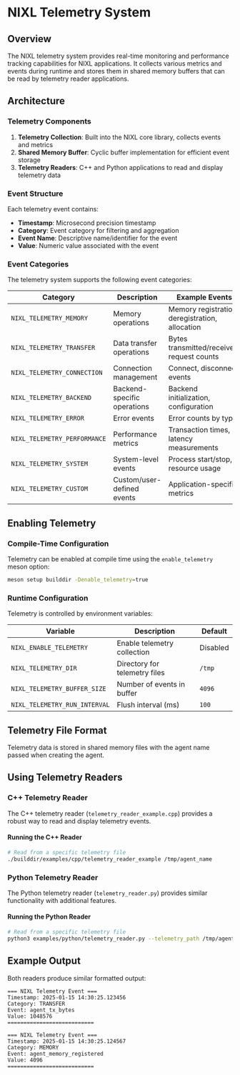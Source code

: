 # NIXL Telemetry System

## Overview

The NIXL telemetry system provides real-time monitoring and performance tracking capabilities for NIXL applications. It collects various metrics and events during runtime and stores them in shared memory buffers that can be read by telemetry reader applications.

## Architecture

### Telemetry Components

1. **Telemetry Collection**: Built into the NIXL core library, collects events and metrics
2. **Shared Memory Buffer**: Cyclic buffer implementation for efficient event storage
3. **Telemetry Readers**: C++ and Python applications to read and display telemetry data

### Event Structure

Each telemetry event contains:
- **Timestamp**: Microsecond precision timestamp
- **Category**: Event category for filtering and aggregation
- **Event Name**: Descriptive name/identifier for the event
- **Value**: Numeric value associated with the event

### Event Categories

The telemetry system supports the following event categories:

| Category | Description | Example Events |
|----------|-------------|----------------|
| `NIXL_TELEMETRY_MEMORY` | Memory operations | Memory registration, deregistration, allocation |
| `NIXL_TELEMETRY_TRANSFER` | Data transfer operations | Bytes transmitted/received, request counts |
| `NIXL_TELEMETRY_CONNECTION` | Connection management | Connect, disconnect events |
| `NIXL_TELEMETRY_BACKEND` | Backend-specific operations | Backend initialization, configuration |
| `NIXL_TELEMETRY_ERROR` | Error events | Error counts by type |
| `NIXL_TELEMETRY_PERFORMANCE` | Performance metrics | Transaction times, latency measurements |
| `NIXL_TELEMETRY_SYSTEM` | System-level events | Process start/stop, resource usage |
| `NIXL_TELEMETRY_CUSTOM` | Custom/user-defined events | Application-specific metrics |

## Enabling Telemetry

### Compile-Time Configuration

Telemetry can be enabled at compile time using the `enable_telemetry` meson option:

```bash
meson setup builddir -Denable_telemetry=true
```

### Runtime Configuration

Telemetry is controlled by environment variables:

| Variable | Description | Default |
|----------|-------------|---------|
| `NIXL_ENABLE_TELEMETRY` | Enable telemetry collection | Disabled |
| `NIXL_TELEMETRY_DIR` | Directory for telemetry files | `/tmp` |
| `NIXL_TELEMETRY_BUFFER_SIZE` | Number of events in buffer | `4096` |
| `NIXL_TELEMETRY_RUN_INTERVAL` | Flush interval (ms) | `100` |


## Telemetry File Format

Telemetry data is stored in shared memory files with the agent name passed when creating the agent.

## Using Telemetry Readers

### C++ Telemetry Reader

The C++ telemetry reader (`telemetry_reader_example.cpp`) provides a robust way to read and display telemetry events.

#### Running the C++ Reader

```bash
# Read from a specific telemetry file
./builddir/examples/cpp/telemetry_reader_example /tmp/agent_name
```

### Python Telemetry Reader

The Python telemetry reader (`telemetry_reader.py`) provides similar functionality with additional features.

#### Running the Python Reader

```bash
# Read from a specific telemetry file
python3 examples/python/telemetry_reader.py --telemetry_path /tmp/agent_name
```

## Example Output

Both readers produce similar formatted output:

```
=== NIXL Telemetry Event ===
Timestamp: 2025-01-15 14:30:25.123456
Category: TRANSFER
Event: agent_tx_bytes
Value: 1048576
===========================

=== NIXL Telemetry Event ===
Timestamp: 2025-01-15 14:30:25.124567
Category: MEMORY
Event: agent_memory_registered
Value: 4096
===========================
```